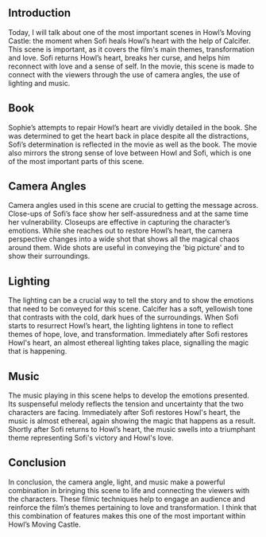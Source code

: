 
 
## Introduction
Today, I will talk about one of the most important scenes in Howl’s Moving Castle: the moment when Sofi heals Howl’s heart with the help of Calcifer. This scene is important, as it covers the film's main themes, transformation and love. Sofi returns Howl’s heart, breaks her curse, and helps him reconnect with love and a sense of self. In the movie, this scene is made to connect with the viewers through the use of camera angles, the use of lighting and music.

## Book
Sophie’s attempts to repair Howl’s heart are vividly detailed in the book. She was determined to get the heart back in place despite all the distractions, Sofi’s determination is reflected in the movie as well as the book. The movie also mirrors the strong sense of love between Howl and Sofi, which is one of the most important parts of this scene.

## Camera Angles
Camera angles used in this scene are crucial to getting the message across. Close-ups of Sofi’s face show her self-assuredness and at the same time her vulnerability. Closeups are effective in capturing the character’s emotions. While she reaches out to restore Howl’s heart, the camera perspective changes into a wide shot that shows all the magical chaos around them. Wide shots are useful in conveying the 'big picture' and to show their surroundings.

## Lighting
The lighting can be a crucial way to tell the story and to show the emotions that need to be conveyed for this scene. Calcifer has a soft, yellowish tone that contrasts with the cold, dark hues of the surroundings. When Sofi starts to resurrect Howl’s heart, the lighting lightens in tone to reflect themes of hope, love, and transformation. Immediately after Sofi restores Howl's heart, an almost ethereal lighting takes place, signalling the magic that is happening.

## Music
The music playing in this scene helps to develop the emotions presented. Its suspenseful melody reflects the tension and uncertainty that the two characters are facing. Immediately after Sofi restores Howl's heart, the music is almost ethereal, again showing the magic that happens as a result. Shortly after Sofi returns to Howl’s heart, the music swells into a triumphant theme representing Sofi's victory and Howl's love.

## Conclusion
In conclusion, the camera angle, light, and music make a powerful combination in bringing this scene to life and connecting the viewers with the characters. These filmic techniques help to engage an audience and reinforce the film’s themes pertaining to love and transformation. I think that this combination of features makes this one of the most important within Howl’s Moving Castle.

  
